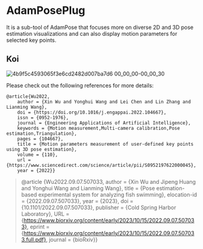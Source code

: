 # AdamPosePlug
 
It is a sub-tool of AdamPose that focuses more on diverse 2D and 3D pose estimation visualizations and can also display motion parameters for selected key points.

## Koi
![4b9f5c4593065f3e6cd2482d007ba7d6 00_00_00-00_00_30](https://user-images.githubusercontent.com/54109895/188402229-74be0b3a-dd58-416f-8310-2f34e74c13e7.gif)

Please check out the following references for more details:

    @article{Wu2022,
        author = {Xin Wu and Yonghui Wang and Lei Chen and Lin Zhang and Lianming Wang},
        doi = {https://doi.org/10.1016/j.engappai.2022.104667},
        issn = {0952-1976},
        journal = {Engineering Applications of Artificial Intelligence},
        keywords = {Motion measurement,Multi-camera calibration,Pose estimation,Triangulation},
        pages = {104667},
        title = {Motion parameters measurement of user-defined key points using 3D pose estimation},
        volume = {110},
        url = {https://www.sciencedirect.com/science/article/pii/S0952197622000045},
        year = {2022}}
	
   > @article {Wu2022.09.07.507033,
	      author = {Xin Wu and Jipeng Huang and Yonghui Wang and Lianming Wang},
	      title = {Pose estimation-based experimental system for analyzing fish swimming},
	      elocation-id = {2022.09.07.507033},
	      year = {2023},
	      doi = {10.1101/2022.09.07.507033},
      	      publisher = {Cold Spring Harbor Laboratory},
	      URL = {https://www.biorxiv.org/content/early/2023/10/15/2022.09.07.507033},
	      eprint = {https://www.biorxiv.org/content/early/2023/10/15/2022.09.07.507033.full.pdf},
	      journal = {bioRxiv}}
